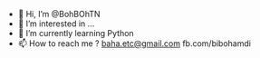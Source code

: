 - 👋 Hi, I’m @BohBOhTN
- 👀 I’m interested in ...
- 🌱 I’m currently learning Python
- 📫 How to reach me ?
baha.etc@gmail.com
fb.com/bibohamdi

<!---
BohBOhTN/BohBOhTN is a ✨ special ✨ repository because its `README.md` (this file) appears on your GitHub profile.
You can click the Preview link to take a look at your changes.
--->
